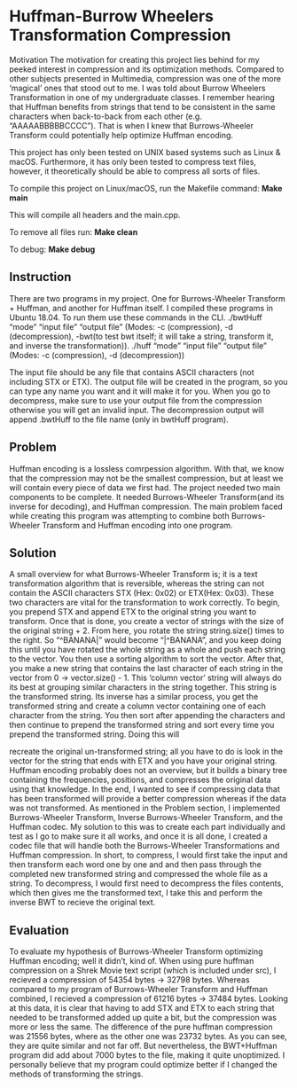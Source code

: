 # Huffman-Burrow Wheelers Transformation Compression
Motivation
The motivation for creating this project lies behind for my peeked interest in compression and its optimization methods. Compared to other subjects presented in Multimedia, compression was one of the more ‘magical’ ones that stood out to me. I was told about Burrow Wheelers Transformation in one of my undergraduate classes. I remember hearing that Huffman benefits from strings that tend to be consistent in the same characters when back-to-back from each other (e.g. “AAAAABBBBBCCCC”). That is when I knew that Burrows-Wheeler Transform could potentially help optimize Huffman encoding.

This project has only been tested on UNIX based systems such as Linux & macOS. Furthermore, it has only been tested to compress text files, however, it theoretically should be able to compress all sorts of files.

To compile this project on Linux/macOS, run the Makefile command:
**Make main**

This will compile all headers and the main.cpp.

To remove all files run:
**Make clean**

To debug:
**Make debug**

## Instruction
There are two programs in my project. One for Burrows-Wheeler Transform + Huffman, and another for Huffman itself. I compiled these programs in Ubuntu 18.04. To run them use these commands in the CLI.
./bwtHuff “mode” “input file” “output file” (Modes: -c (compression), -d (decompression), -bwt(to test bwt itself; it will take a string, transform it, and inverse the transformation)).
./huff “mode” “input file” “output file” (Modes: -c (compression), -d (decompression))
  
The input file should be any file that contains ASCII characters (not including STX or ETX). The output file will be created in the program, so you can type any name you want and it will make it for you. When you go to decompress, make sure to use your output file from the compression otherwise you will get an invalid input. The decompression output will append .bwtHuff to the file name (only in bwtHuff program).


## Problem
Huffman encoding is a lossless comrpession algorithm. With that, we know that the compression may not be the smallest compression, but at least we will contain every piece of data we first had. The project needed two main components to be complete. It needed Burrows-Wheeler Transform(and its inverse for decoding), and Huffman compression. The main problem faced while creating this program was attempting to combine both Burrows-Wheeler Transform and Huffman encoding into one program.

## Solution
A small overview for what Burrows-Wheeler Transform is; it is a text transformation algorithm that is reversible, whereas the string can not contain the ASCII characters STX (Hex: 0x02) or ETX(Hex: 0x03). These two characters are vital for the transformation to work correctly. To begin, you prepend STX and append ETX to the original string you want to transform. Once that is done, you create a vector of strings with the size of the original string + 2. From here, you rotate the string string.size() times to the right. So “^BANANA|” would become “|^BANANA”, and you keep doing this until you have rotated the whole string as a whole and push each string to the vector. You then use a sorting algorithm to sort the vector. After that, you make a new string that contains the last character of each string in the vector from 0 -> vector.size() - 1. This ‘column vector’ string will always do its best at grouping similar characters in the string together. This string is the transformed string. Its inverse has a similar process, you get the transformed string and create a column vector containing one of each character from the string. You then sort after appending the characters and then continue to prepend the transformed string and sort every time you prepend the transformed string. Doing this will
    
recreate the original un-transformed string; all you have to do is look in the vector for the string that ends with ETX and you have your original string. Huffman encoding probably does not an overview, but it builds a binary tree containing the frequencies, positions, and compresses the original data using that knowledge. In the end, I wanted to see if compressing data that has been transformed will provide a better compression whereas if the data was not transformed. As mentioned in the Problem section, I implemented Burrows-Wheeler Transform, Inverse Burrows-Wheeler Transform, and the Huffman codec. My solution to this was to create each part individually and test as I go to make sure it all works, and once it is all done, I created a codec file that will handle both the Burrows-Wheeler Transformations and Huffman compression. In short, to compress, I would first take the input and then transform each word one by one and and then pass through the completed new transformed string and compressed the whole file as a string. To decompress, I would first need to decompress the files contents, which then gives me the transformed text, I take this and perform the inverse BWT to recieve the original text.

## Evaluation
To evaluate my hypothesis of Burrows-Wheeler Transform optimizing Huffman encoding;
well it didn’t, kind of. When using pure huffman compression on a Shrek Movie text script (which is included under src), I recieved a compression of 54354 bytes -> 32798 bytes. Whereas compared to my program of Burrows-Wheeler Transform and Huffman combined, I recieved a compression of 61216 bytes -> 37484 bytes. Looking at this data, it is clear that having to add STX and ETX to each string that needed to be transformed added up quite a bit, but the compression was more or less the same. The difference of the pure huffman compression was 21556 bytes, where as the other one was 23732 bytes. As you can see, they are quite similar and not far off. But nevertheless, the BWT+Huffman program did add about 7000 bytes to the file, making it quite unoptimized. I personally believe that my program could optimize better if I changed the methods of transforming the strings.
